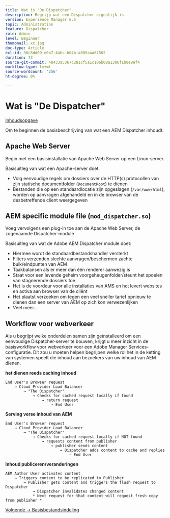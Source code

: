 ```yaml
---
title: Wat is "De Dispatcher"
description: Begrijp wat een Dispatcher eigenlijk is.
version: Experience Manager 6.5
topic: Administration
feature: Dispatcher
role: Admin
level: Beginner
thumbnail: xx.jpg
doc-type: Article
exl-id: 96c8dd09-e0a7-4abc-b04b-a805aaa67502
duration: 73
source-git-commit: 48433a5367c281cf5a1c106b08a1306f1b0e8ef4
workflow-type: tm+mt
source-wordcount: '256'
ht-degree: 0%

---
```


# Wat is &quot;De Dispatcher&quot;

[Inhoudsopgave](./overview.md)

Om te beginnen de basisbeschrijving van wat een AEM Dispatcher inhoudt.

## Apache Web Server

Begin met een basisinstallatie van Apache Web Server op een Linux-server.

Basisuitleg van wat een Apache-server doet:

- Volg eenvoudige regels om dossiers over de HTTP(s) protocollen van zijn statische documentfolder (`DocumentRoot`) te dienen
- Bestanden die op een standaardlocatie zijn opgeslagen (`/var/www/html`), worden op aanvragen afgehandeld en in de browser van de desbetreffende client weergegeven




## AEM specific module file (`mod_dispatcher.so`)

Voeg vervolgens een plug-in toe aan de Apache Web Server, de zogenaamde Dispatcher-module

Basisuitleg van wat de Adobe AEM Dispatcher module doet:

- Hiermee wordt de standaardbestandshandler versterkt
- Filters verzenden slechte aanvragen/beschermen zachte buik/eindpunten van AEM
- Taakbalansen als er meer dan één renderer aanwezig is
- Staat voor een levende geheim voorgeheugenfolder/steunt het spoelen van stagnerende dossiers toe
- Het is de voordeur voor alle installaties van AMS en het levert websites en activa aan browser van de cliënt
- Het plaatst verzoeken om tegen een veel sneller tarief opnieuw te dienen dan een server van AEM op zich kon verwezenlijken
- Veel meer...

## Workflow voor webverkeer

Als u begrijpt welke onderdelen samen zijn geïnstalleerd om een eenvoudige Dispatcher-server te bouwen, krijgt u meer inzicht in de basisworkflow voor webverkeer voor een Adobe Manager Services-configuratie.
Dit zou u moeten helpen begrijpen welke rol het in de ketting van systemen speelt die inhoud aan bezoekers van uw inhoud van AEM dienen.

<b> het dienen reeds caching inhoud </b>

```
End User's Browser request 
    → Cloud Provider Load Balancer 
        → "The Dispatcher" 
            → Checks for cached request locally if found 
                → return request 
                    → End User
```

<b> Serving verse inhoud van AEM </b>

```
End User's Browser request 
    → Cloud Provider Load Balancer 
        → "The Dispatcher" 
            → Checks for cached request locally if NOT found 
                → requests content from publisher 
                    → publisher sends content 
                        → Dispatcher adds content to cache and replies 
                            → End User
```

<b> Inhoud publiceren/veranderingen </b>

```
AEM Author User activates content 
    → Triggers content to be replicated to Publisher 
        → Publisher gets content and triggers the flush request to Dispatcher 
            → Dispatcher invalidates changed content 
            * Next request for that content will request fresh copy from publisher *
```

[Volgende -> Basisbestandsindeling](./basic-file-layout.md)
